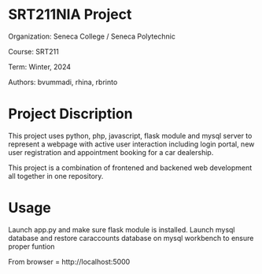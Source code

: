 # SRT211NIA Project

Organization: Seneca College / Seneca Polytechnic

Course: SRT211

Term: Winter, 2024

Authors: bvummadi, rhina, rbrinto

# Project Discription

This project uses python, php, javascript, flask module and mysql server to represent a webpage with active user interaction including login portal, new user registration and appointment booking for a car dealership.

This project is a combination of frontened and backened web development all together in one repository.

# Usage

Launch app.py and make sure flask module is installed.
Launch mysql database and restore caraccounts database on mysql workbench to ensure proper funtion

From browser = http://localhost:5000
